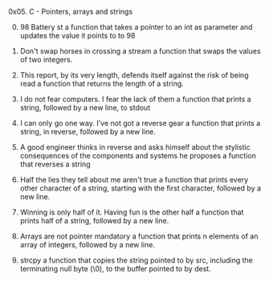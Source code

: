 0x05. C - Pointers, arrays and strings

0. 98 Battery st
a function that takes a pointer to an int as parameter and updates the value it points to to 98

1. Don't swap horses in crossing a stream
a function that swaps the values of two integers.

2. This report, by its very length, defends itself against the risk of being read
a function that returns the length of a string.

3. I do not fear computers. I fear the lack of them
a function that prints a string, followed by a new line, to stdout

4. I can only go one way. I've not got a reverse gear
a function that prints a string, in reverse, followed by a new line.

5. A good engineer thinks in reverse and asks himself about the stylistic consequences of the components and systems he proposes
a function that reverses a string

6. Half the lies they tell about me aren't true
a function that prints every other character of a string, starting with the first character, followed by a new line.

7. Winning is only half of it. Having fun is the other half
a function that prints half of a string, followed by a new line.

8. Arrays are not pointer mandatory
a function that prints n elements of an array of integers, followed by a new line.

9. strcpy
a function that copies the string pointed to by src, including the terminating null byte (\0), to the buffer pointed to by dest.

